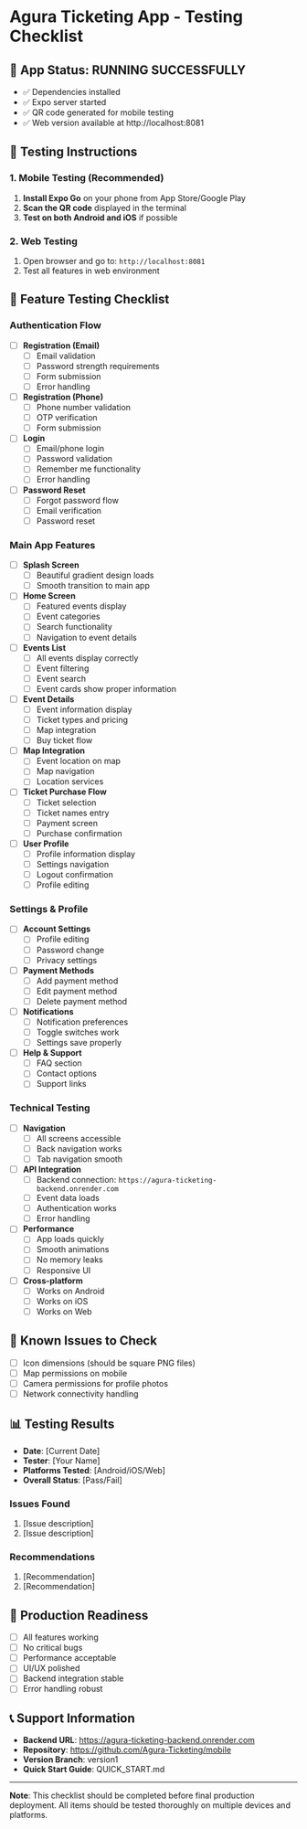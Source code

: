 # Agura Ticketing App - Testing Checklist

## 🚀 App Status: RUNNING SUCCESSFULLY
- ✅ Dependencies installed
- ✅ Expo server started
- ✅ QR code generated for mobile testing
- ✅ Web version available at http://localhost:8081

## 📱 Testing Instructions

### 1. Mobile Testing (Recommended)
1. **Install Expo Go** on your phone from App Store/Google Play
2. **Scan the QR code** displayed in the terminal
3. **Test on both Android and iOS** if possible

### 2. Web Testing
1. Open browser and go to: `http://localhost:8081`
2. Test all features in web environment

## 🧪 Feature Testing Checklist

### Authentication Flow
- [ ] **Registration (Email)**
  - [ ] Email validation
  - [ ] Password strength requirements
  - [ ] Form submission
  - [ ] Error handling

- [ ] **Registration (Phone)**
  - [ ] Phone number validation
  - [ ] OTP verification
  - [ ] Form submission

- [ ] **Login**
  - [ ] Email/phone login
  - [ ] Password validation
  - [ ] Remember me functionality
  - [ ] Error handling

- [ ] **Password Reset**
  - [ ] Forgot password flow
  - [ ] Email verification
  - [ ] Password reset

### Main App Features
- [ ] **Splash Screen**
  - [ ] Beautiful gradient design loads
  - [ ] Smooth transition to main app

- [ ] **Home Screen**
  - [ ] Featured events display
  - [ ] Event categories
  - [ ] Search functionality
  - [ ] Navigation to event details

- [ ] **Events List**
  - [ ] All events display correctly
  - [ ] Event filtering
  - [ ] Event search
  - [ ] Event cards show proper information

- [ ] **Event Details**
  - [ ] Event information display
  - [ ] Ticket types and pricing
  - [ ] Map integration
  - [ ] Buy ticket flow

- [ ] **Map Integration**
  - [ ] Event location on map
  - [ ] Map navigation
  - [ ] Location services

- [ ] **Ticket Purchase Flow**
  - [ ] Ticket selection
  - [ ] Ticket names entry
  - [ ] Payment screen
  - [ ] Purchase confirmation

- [ ] **User Profile**
  - [ ] Profile information display
  - [ ] Settings navigation
  - [ ] Logout confirmation
  - [ ] Profile editing

### Settings & Profile
- [ ] **Account Settings**
  - [ ] Profile editing
  - [ ] Password change
  - [ ] Privacy settings

- [ ] **Payment Methods**
  - [ ] Add payment method
  - [ ] Edit payment method
  - [ ] Delete payment method

- [ ] **Notifications**
  - [ ] Notification preferences
  - [ ] Toggle switches work
  - [ ] Settings save properly

- [ ] **Help & Support**
  - [ ] FAQ section
  - [ ] Contact options
  - [ ] Support links

### Technical Testing
- [ ] **Navigation**
  - [ ] All screens accessible
  - [ ] Back navigation works
  - [ ] Tab navigation smooth

- [ ] **API Integration**
  - [ ] Backend connection: `https://agura-ticketing-backend.onrender.com`
  - [ ] Event data loads
  - [ ] Authentication works
  - [ ] Error handling

- [ ] **Performance**
  - [ ] App loads quickly
  - [ ] Smooth animations
  - [ ] No memory leaks
  - [ ] Responsive UI

- [ ] **Cross-platform**
  - [ ] Works on Android
  - [ ] Works on iOS
  - [ ] Works on Web

## 🐛 Known Issues to Check
- [ ] Icon dimensions (should be square PNG files)
- [ ] Map permissions on mobile
- [ ] Camera permissions for profile photos
- [ ] Network connectivity handling

## 📊 Testing Results
- **Date**: [Current Date]
- **Tester**: [Your Name]
- **Platforms Tested**: [Android/iOS/Web]
- **Overall Status**: [Pass/Fail]

### Issues Found
1. [Issue description]
2. [Issue description]

### Recommendations
1. [Recommendation]
2. [Recommendation]

## 🚀 Production Readiness
- [ ] All features working
- [ ] No critical bugs
- [ ] Performance acceptable
- [ ] UI/UX polished
- [ ] Backend integration stable
- [ ] Error handling robust

## 📞 Support Information
- **Backend URL**: https://agura-ticketing-backend.onrender.com
- **Repository**: https://github.com/Agura-Ticketing/mobile
- **Version Branch**: version1
- **Quick Start Guide**: QUICK_START.md

---
**Note**: This checklist should be completed before final production deployment. All items should be tested thoroughly on multiple devices and platforms. 